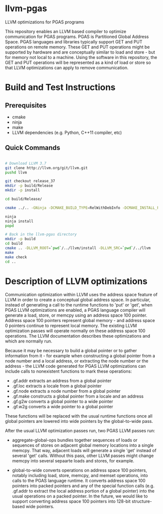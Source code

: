 # llvm-pgas
LLVM optimizations for PGAS programs

This repository enables an LLVM based compiler to optimize communication
for PGAS programs. PGAS is Partitioned Global Address Space. PGAS
languages and libraries typically support GET and PUT operations on
remote memory. These GET and PUT operations might be supported by
hardware and are conceptually similar to load and store - but for memory
not local to a machine. Using the software in this repository, the GET
and PUT operations will be represented as a kind of load or store so that
LLVM optimizations can apply to remove communication.

# Build and Test Instructions

## Prerequisites

* cmake
* ninja
* make
* LLVM dependencies (e.g. Python, C++11 compiler, etc)

## Quick Commands

```bash

# Download LLVM 3.7
git clone http://llvm.org/git/llvm.git
pushd llvm

git checkout release_37
mkdir -p build/Release
mkdir -p install

cd build/Release/

cmake ../.. -GNinja -DCMAKE_BUILD_TYPE=RelWithDebInfo -DCMAKE_INSTALL_PREFIX=`pwd`/../../install -DLLVM_ENABLE_ASSERTIONS=ON -DLLVM_INSTALL_UTILS=ON

ninja
ninja install
popd

# Back in the llvm-pgas directory
mkdir -p build
cd build
cmake .. -DLLVM_ROOT=`pwd`/../llvm/install -DLLVM_SRC=`pwd`/../llvm
make
make check
cd ..

```

# Description of LLVM optimizations

Communication optimization within LLVM uses the address space feature of LLVM
in order to create a conceptual global address space. In particular, instead of
generating a call to the runtime functions to 'put' or 'get', when PGAS LLVM
optimizations are enabled, a PGAS language compiler will generate a load,
store, or memcpy using an address space 100 pointer. Address space 100 pointers
represent global memory - and address space 0 pointers continue to represent
local memory. The existing LLVM optimization passes will operate normally on
these address space 100 operations. The LLVM documentation describes these
optimizations and which are normally run.

Because it may be necessary to build a global pointer or to gather information
from it - for example when constructing a global pointer from a node number and
a local address, or extracting the node number or the address - the LLVM code
generated for PGAS LLVM optimizations can include calls to nonexistent
functions to mark these operations:

* .gf.addr extracts an address from a global pointer
* .gf.loc extracts a locale from a global pointer
* .gf.node extracts a node number from a global pointer
* .gf.make constructs a global pointer from a locale and an address
* .gf.g2w converts a global pointer to a wide pointer
* .gf.w2g converts a wide pointer to a global pointer

These functions will be replaced with the usual runtime functions once all
global pointers are lowered into wide pointers by the global-to-wide pass.

After the usual LLVM optimization passes run, two PGAS LLVM passes run:

* aggregate-global-ops bundles together sequences of loads or sequences of
  stores on adjacent global memory locations into a single memcpy. That way,
  adjacent loads will generate a single 'get' instead of several 'get' calls.
  Without this pass, other LLVM passes might change memcpy into several
  sepaarte loads and stores, for example.

* global-to-wide converts operations on address space 100 pointers, notably
  including load, store, memcpy, and memset operations, into calls to the PGAS
  language runtime. It converts address space 100 pointers into packed pointers
  and any of the special function calls (e.g. .gf.addr to extract the local
  address portion of a global pointer) into the usual operations on a packed
  pointer. In the future, we would like to support converting address space 100
  pointers into 128-bit structure-based wide pointers.

